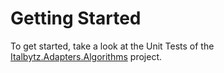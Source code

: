 # Getting Started

To get started, take a look at the Unit Tests of the [Italbytz.Adapters.Algorithms](https://github.com/Italbytz/nuget-adapters-algorithms) project. 